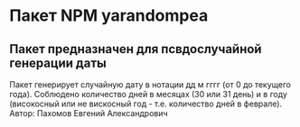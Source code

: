 # Пакет NPM yarandompea 
## Пакет предназначен для псвдослучайной генерации даты
Пакет генерирует случайную дату в нотации дд м гггг (от 0 до текущего года).
Соблюдено количество дней в месяцах (30 или 31 день) и в году (високосный или не вискосный год - т.е. количество дней в феврале).
<br /> Автор: Пахомов Евгений Александрович
